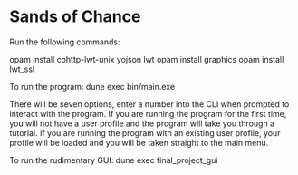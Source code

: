 # Sands of Chance

Run the following commands:

opam install cohttp-lwt-unix yojson lwt
opam install graphics
opam install lwt_ssl

To run the program: dune exec bin/main.exe

There will be seven options, enter a number into the CLI when prompted to interact with the program.
If you are running the program for the first time, you will not have a user profile and the program will take you through a tutorial.
If you are running the program with an existing user profile, your profile will be loaded and you will be taken straight to the main menu.

To run the rudimentary GUI: dune exec final_project_gui